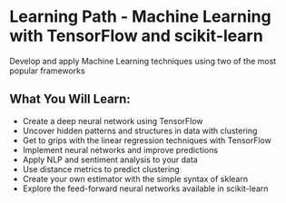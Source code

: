 # Learning Path - Machine Learning with TensorFlow and scikit-learn
Develop and apply Machine Learning techniques using two of the most popular frameworks

## What You Will Learn:
* Create a deep neural network using TensorFlow 
* Uncover hidden patterns and structures in data with clustering
* Get to grips with the linear regression techniques with TensorFlow
* Implement neural networks and improve predictions
* Apply NLP and sentiment analysis to your data
* Use distance metrics to predict clustering
* Create your own estimator with the simple syntax of sklearn
* Explore the feed-forward neural networks available in scikit-learn

